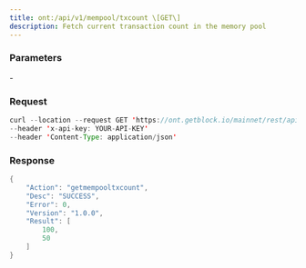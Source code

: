 ```yaml
---
title: ont:/api/v1/mempool/txcount \[GET\]
description: Fetch current transaction count in the memory pool
---
```


### Parameters


\-

### Request

``` java
curl --location --request GET 'https://ont.getblock.io/mainnet/rest/api/v1/unboundong/A9yD14Nj9j7xAB4dbGeiX9h8unkKHxuWwb' 
--header 'x-api-key: YOUR-API-KEY' 
--header 'Content-Type: application/json' 
```

###  Response

``` java
{
    "Action": "getmempooltxcount",
    "Desc": "SUCCESS",
    "Error": 0,
    "Version": "1.0.0",
    "Result": [
        100,
        50
    ]
}
```

